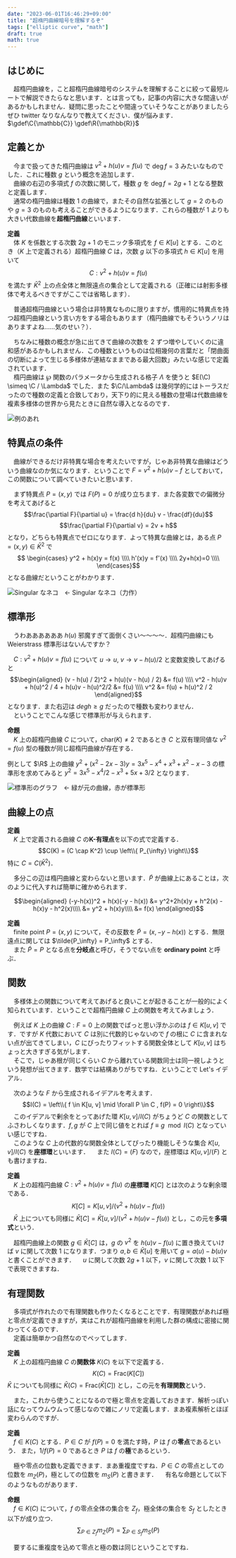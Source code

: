 ```yaml
---
date: "2023-06-01T16:46:29+09:00"
title: "超楕円曲線暗号を理解するぞ"
tags: ["elliptic curve", "math"]
draft: true
math: true
---
```


## はじめに
　超楕円曲線を，こと超楕円曲線暗号のシステムを理解することに絞って最短ルートで解説できたらなと思います．とは言っても，記事の内容に大きな間違いがあるかもしれません．疑問に思ったことや間違っていそうなことがありましたらぜひ twitter なりなんなりで教えてください．僕が悩みます．
$\gdef\C{\mathbb{C}} \gdef\R{\mathbb{R}}$

## 定義とか

　今まで扱ってきた楕円曲線は $v^2 + h(u)v = f(u)$ で $\deg f = 3$ みたいなものでした．これに種数 $g$ という概念を追加します．  
　曲線の右辺の多項式 $f$ の次数に関して，種数 $g$ を $\deg f = 2g + 1$ となる整数と定義します．  
　通常の楕円曲線は種数 $1$ の曲線で，またその自然な拡張として $g = 2$ のものや $g = 3$ のものも考えることができるようになります．これらの種数が $1$ よりも大きい代数曲線を**超楕円曲線**といいます．

**定義**  
　体 $K$ を係数とする次数 $2g + 1$ のモニック多項式を $f \in K[u]$ とする．このとき（$K$ 上で定義される）超楕円曲線 $C$ は，次数 $g$ 以下の多項式 $h \in K[u]$ を用いて
$$C: v^2 + h(u)v = f(u)$$
を満たす ${\bar K}^2$ 上の点全体と無限遠点の集合として定義される（正確には射影多様体で考えるべきですがここでは省略します）．

　普通超楕円曲線という場合は非特異なものに限りますが，慣用的に特異点を持つ超楕円曲線という言い方をする場合もあります（楕円曲線でもそういうノリはありますよね……気のせい？）．

　ちなみに種数の概念が急に出てきて曲線の次数を $2$ ずつ増やしていくのに違和感があるかもしれません．この種数というものは位相幾何の言葉だと「閉曲面の切断によって生じる多様体が連結なままである最大回数」みたいな感じで定義されています．  
　楕円曲線は $\wp$ 関数のパラメータから生成される格子 $\Lambda$ を使うと $E(\C) \simeq \C / \Lambda$ でした．また $\C/\Lambda$ は幾何学的にはトーラスだったので種数の定義と合致しており，天下り的に見える種数の登場は代数曲線を複素多様体の世界から見たときに自然な導入となるのです．

![例のあれ](post14/reinoare.png)

## 特異点の条件
　曲線ができるだけ非特異な場合を考えたいですが，じゃあ非特異な曲線はどういう曲線なのか気になります．ということで $F = v^2 + h(u)v - f$ としておいて，この関数について調べていきたいと思います．

　まず特異点 $P = (x, y)$ では $F(P) = 0$ が成り立ちます．また各変数での偏微分を考えてあげると
$$\frac{\partial F}{\partial u} = \frac{d h}{du} v - \frac{df}{du}$$
$$\frac{\partial F}{\partial v} = 2v + h$$
となり，どちらも特異点でゼロになります．よって特異な曲線とは，ある点 $P = (x, y) \in {\bar K}^2$ で
$$
\begin{cases}
y^2 + h(x)y = f(x) \\\\ 
h'(x)y = f'(x) \\\\ 
2y+h(x)=0 \\\\ 
\end{cases}$$
となる曲線だということがわかります．

![Singular なネコ](post14/singular_cat.png "Singular なネコ")　← Singular なネコ（力作）

## 標準形
　うわああああああ $h(u)$ 邪魔すぎて面倒くさい〜〜〜〜．超楕円曲線にも Weierstrass 標準形はないんですか？

　$C: v^2 + h(u)v = f(u)$ について $u \rightarrow u,\ v \rightarrow v - h(u) / 2$ と変数変換してあげると
$$\begin{aligned} (v - h(u) / 2)^2 + h(u)(v - h(u) / 2) &= f(u) \\\\ 
v^2 - h(u)v + h(u)^2 / 4 + h(u)v - h(u)^2/2 &= f(u) \\\\ 
v^2 &= f(u) + h(u)^2 / 2
\end{aligned}$$
となります．また右辺は $deg h \geq g$ だったので種数も変わりません．  
　ということでこんな感じで標準形が与えられます．

**命題**  
　$K$ 上の超楕円曲線 $C$ について，$\mathrm{char}(K) \neq 2$ であるとき $C$ と双有理同値な $v^2 = f(u)$ 型の種数が同じ超楕円曲線が存在する．

例として $\R$ 上の曲線 $y^2 + (x^2 - 2x - 3)y = 3x^5 - x^4 + x^3 + x^2 - x - 3$ の標準形を求めてみると $y^2 = 3x^5 - x^4 / 2 - x^3  + 5x  + 3/2$ となります．

![標準形のグラフ](post14/hyoujun.png)　← 緑が元の曲線，赤が標準形

## 曲線上の点

**定義**  
　$K$ 上で定義される曲線 $C$ の**K-有理点**を以下の式で定義する．
$$C(K) = (C \cap K^2) \cup \left\\{ P_{\infty} \right\\}$$
特に $C = C({\bar K}^2)$．

　多分この辺は楕円曲線と変わらないと思います．$\tilde{P}$ が曲線上にあることは，次のように代入すれば簡単に確かめられます．

$$\begin{aligned}
(-y-h(x))^2 + h(x)(-y - h(x)) &= y^2+2h(x)y + h^2(x) - h(x)y - h^2(x)\\\\ 
&= y^2 + h(x)y\\\\ 
&= f(x)
\end{aligned}$$

**定義**  
　finite point $P = (x, y)$ について，その反数を $\tilde{P} = (x, -y -h(x))$ とする．無限遠点に関しては $\tilde{P_\infty} = P_\infty$ とする．  
　また $\tilde{P} = P$ となる点を**分岐点**と呼び，そうでない点を **ordinary point** と呼ぶ．

## 関数

　多様体上の関数について考えてあげると良いことが起きることが一般的によく知られています．ということで超楕円曲線 $C$ 上の関数を考えてみましょう．

　例えば $K$ 上の曲線 $C: F = 0$ 上の関数でぱっと思い浮かぶのは $f \in K[u,v]$ です．ですが $K$ 代数において $C$ は別に代数的じゃないので $f$ の根に $C$ に含まれない点が出てきてしまい，$C$ にぴったりフィットする関数全体として $K[u,v]$ はちょっと大きすぎる気がします．  
　そこで，じゃあ根が同じくらい $C$ から離れている関数同士は同一視しようという発想が出てきます．数学では結構ありがちですね．ということで Let's イデアル．

　次のような $F$ から生成されるイデアルを考えます．
$$I(C) = \left\\{ f \in K[u, v] \mid \forall P \in C , f(P) = 0 \right\\}$$
　このイデアルで剰余をとってあげた環 $K[u,v] / I(C)$ がちょうど $C$ の関数としてふさわしくなります．$f, g$ が $C$ 上で同じ値をとれば $f \equiv g \mod I(C)$ となっていい感じですね．  
　このような $C$ 上の代数的な関数全体としてぴったり機能しそうな集合 $K[u, v]/I(C)$ を**座標環**といいます．
　また $I(C) = (F)$ なので，座標環は $K[u,v]/(F)$ とも書けますね．

**定義**  
　$K$ 上の超楕円曲線 $C: v^2 + h(u)v = f(u)$ の**座標環** $K[C]$ とは次のような剰余環である．
$$K[C] = K[u,v]/(v^2 + h(u)v - f(u))$$
　$\bar K$ 上についても同様に $\bar K[C] = \bar K[u,v]/(v^2 + h(u)v - f(u))$ とし，この元を**多項式**という．

　超楕円曲線上の関数 $g \in \bar K [C]$ は，$g$ の $v^2$ を $h(u)v - f(u)$ に置き換えていけば $v$ に関して次数 $1$ になります．つまり $a, b \in \bar K[u]$ を用いて $g = a(u) - b(u)v$ と書くことができます．
　$u$ に関して次数 $2g + 1$ 以下，$v$ に関して次数 $1$ 以下で表現できますね．

## 有理関数
　多項式が作れたので有理関数も作りたくなるとことです．有理関数があれば極と零点が定義できますが，実はこれが超楕円曲線を利用した群の構成に密接に関わってくるのです．  
　定義は簡単かつ自然なのでペッてします．

**定義**  
　$K$ 上の超楕円曲線 $C$ の**関数体** $K(C)$ を以下で定義する．
$$K(C) = \mathrm{Frac}(K[C])$$
$\bar K$ についても同様に $\bar K(C) = \mathrm{Frac}(\bar K[C])$ とし，この元を**有理関数**という．

　また，これから使うことになるので極と零点を定義しておきます．解析っぽい話になってウムウムって感じなので雑にノリで定義します．まあ複素解析とほぼ変わらんのですが．

**定義**  
　$f \in K(C)$ とする．$P \in C$ が $f(P) = 0$ を満たす時，$P$ は $f$ の**零点**であるという．
また，$1 / f(P) = 0$ であるとき $P$ は $f$ の**極**であるという．

　極や零点の位数も定義できます．まあ重複度ですね．$P \in C$ の零点としての位数を $m_Z(P)$，極としての位数を $m_S(P)$ と書きます．
　有名な命題として以下のようなものがあります．

**命題**  
　$f \in K(C)$ について，$f$ の零点全体の集合を $Z_f$，極全体の集合を $S_f$ としたとき以下が成り立つ．
$$\sum_{P \in Z_f} m_Z(P) = \sum_{P \in S_f} m_S(P)$$

　要するに重複度を込めて零点と極の数は同じということですね．

